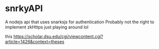 # snrkyAPI
A nodejs api that uses snarksjs for authentication
Probably not the right to implement zkHttps just playing around lol

this https://scholar.dsu.edu/cgi/viewcontent.cgi?article=1426&context=theses


